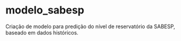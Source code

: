 # modelo_sabesp
Criação de modelo para predição do nível de reservatório da SABESP, baseado em dados históricos.
